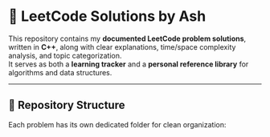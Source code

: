# 🧠 LeetCode Solutions by Ash

This repository contains my **documented LeetCode problem solutions**, written in **C++**, along with clear explanations, time/space complexity analysis, and topic categorization.  
It serves as both a **learning tracker** and a **personal reference library** for algorithms and data structures.

---

## 📂 Repository Structure

Each problem has its own dedicated folder for clean organization:

